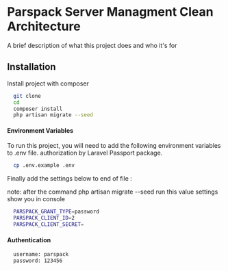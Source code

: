# Parspack Server Managment Clean Architecture

A brief description of what this project does and who it's for

## Installation

Install project with composer

```bash
  git clone
  cd
  composer install
  php artisan migrate --seed
```

#### Environment Variables

To run this project, you will need to add the following environment variables to .env file.
authorization by Laravel Passport package.

```bash
  cp .env.example .env
```

Finally add the settings below to end of file :

note: after the command php artisan migrate --seed run this value settings show you in console

```bash
  PARSPACK_GRANT_TYPE=password
  PARSPACK_CLIENT_ID=2
  PARSPACK_CLIENT_SECRET=
```

#### Authentication

```bash
  username: parspack
  password: 123456
```

